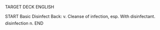 TARGET DECK
ENGLISH

START
Basic
Disinfect
Back: v. Cleanse of infection, esp. With disinfectant.  disinfection n.
END
